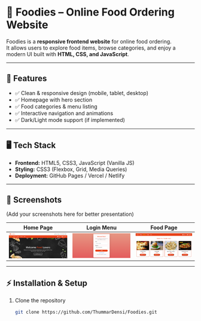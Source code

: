 # 🍔 Foodies – Online Food Ordering Website

Foodies is a **responsive frontend website** for online food ordering.  
It allows users to explore food items, browse categories, and enjoy a modern UI built with **HTML, CSS, and JavaScript**.  

---

## 🚀 Features
- ✅ Clean & responsive design (mobile, tablet, desktop)  
- ✅ Homepage with hero section  
- ✅ Food categories & menu listing  
- ✅ Interactive navigation and animations  
- ✅ Dark/Light mode support (if implemented)  

---

## 🖥️ Tech Stack
- **Frontend:** HTML5, CSS3, JavaScript (Vanilla JS)  
- **Styling:** CSS3 (Flexbox, Grid, Media Queries)  
- **Deployment:** GitHub Pages / Vercel / Netlify  

---

## 📸 Screenshots
(Add your screenshots here for better presentation)

| Home Page | Login Menu | Food Page |
|-----------|-----------|--------------|
| ![Home](screenshort/home.png) | ![Login](screenshort/login.png) | ![Login](screenshort/dishes.png) |

---

## ⚡ Installation & Setup
1. Clone the repository  
   ```bash
   git clone https://github.com/ThummarDensi/Foodies.git
